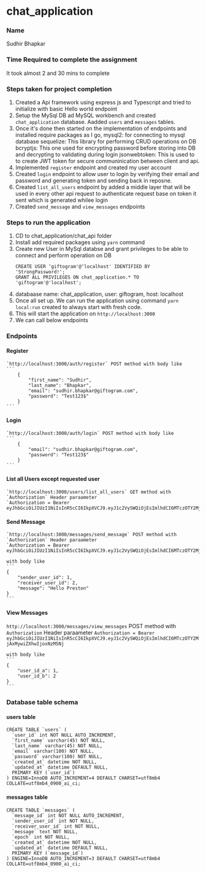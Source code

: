 # chat_application

### Name
Sudhir Bhapkar

### Time Required to complete the assignment
It took almost 2 and 30 mins to complete

### Steps taken for project completion

1. Created a Api framework using express js and Typescript and tried to initialize with basic Hello world endpoint
2. Setup the MySql DB ad MySQL workbench and created `chat_application` database. Aadded `users` and `messages` tables.
3. Once it's done then started on the implementation of endpoints and installed require packages as I go, 
    mysql2: for connecting to mysql database
    sequelize: This library for performing CRUD operations on DB
    bcryptjs: This one used for encrypting password before storing into DB and decrypting to validating during login
    jsonwebtoken: This is used to to create JWT token for secure communinication between client and api.
4. Implemented `register` endpoint and created my user account
5. Created `login` endpoint to allow user to login by verifying their email and password and generating token and sending back in  reposne.
6. Created `list_all_users` endpoint by added a middle layer that will be used in every other api request to authenticate request base on token it sent which is generated whilee login
7. Created `send_message` and `view_messages` endpoints


### Steps to run the application
1. CD to chat_application/chat_api folder
2. Install add required packages using `yarn` command
3. Create new User in MySql databse and grant privileges to be able to connect and perform operation on DB
    ```
    CREATE USER ‘giftogram'@‘localhost' IDENTIFIED BY 'StrongPassword!';
    GRANT ALL PRIVILEGES ON chat_application.* TO 'giftogram'@'localhost';
    ```
4. databaase name: chat_application, user: giftogram, host: localhost
4. Once all set up. We can run the application using command `yarn local:run` created to always start with fresh code.
5. This will start the application on `http://localhost:3000`
6. We can call below endpoints

### Endpoints

#### Register
    `http://localhost:3000/auth/register` POST method with body like 
    ```
        {
            "first_name": "Sudhir",
            "last_name": "Bhapkar",
            "email": "sudhir.bhapkar@giftogram.com",
            "password": "Test123$"
        }
    ```

#### Login
    `http://localhost:3000/auth/login` POST method with body like 
    ```
        {
            "email": "sudhir.bhapkar@giftogram.com",
            "password": "Test123$"
        }
    ```

#### List all Users except requested user
    `http://localhost:3000/users/list_all_users` GET method with `Authorization` Header paraameter
    `Authorization = Bearer eyJhbGciOiJIUzI1NiIsInR5cCI6IkpXVCJ9.eyJ1c2VySWQiOjEsImlhdCI6MTczOTY2MjAxMywiZXhwIjoxNzM5Nj`

#### Send Message
    `http://localhost:3000/messages/send_message` POST method with `Authorization` Header paraameter
    `Authorization = Bearer eyJhbGciOiJIUzI1NiIsInR5cCI6IkpXVCJ9.eyJ1c2VySWQiOjEsImlhdCI6MTczOTY2MjAxMywiZXhwIjoxNzM5Nj`

    with body like
    ```
    {
        "sender_user_id": 1,
        "receiver_user_id": 2,
        "message": "Hello Preston"
    }
    ```

#### View Messages
`http://localhost:3000/messages/view_messages` POST method with `Authorization` Header paraameter
`Authorization = Bearer eyJhbGciOiJIUzI1NiIsInR5cCI6IkpXVCJ9.eyJ1c2VySWQiOjEsImlhdCI6MTczOTY2MjAxMywiZXhwIjoxNzM5Nj`

    with body like
    ```
    {
        "user_id_a": 1,
        "user_id_b": 2
    }
    ```

### Database table schema

#### users table
```
CREATE TABLE `users` (
  `user_id` int NOT NULL AUTO_INCREMENT,
  `first_name` varchar(45) NOT NULL,
  `last_name` varchar(45) NOT NULL,
  `email` varchar(100) NOT NULL,
  `password` varchar(100) NOT NULL,
  `created_at` datetime NOT NULL,
  `updated_at` datetime DEFAULT NULL,
  PRIMARY KEY (`user_id`)
) ENGINE=InnoDB AUTO_INCREMENT=4 DEFAULT CHARSET=utf8mb4 COLLATE=utf8mb4_0900_ai_ci;

```

#### messages table

```
CREATE TABLE `messages` (
  `message_id` int NOT NULL AUTO_INCREMENT,
  `sender_user_id` int NOT NULL,
  `receiver_user_id` int NOT NULL,
  `message` text NOT NULL,
  `epoch` int NOT NULL,
  `created_at` datetime NOT NULL,
  `updated_at` datetime DEFAULT NULL,
  PRIMARY KEY (`message_id`)
) ENGINE=InnoDB AUTO_INCREMENT=3 DEFAULT CHARSET=utf8mb4 COLLATE=utf8mb4_0900_ai_ci;

```





